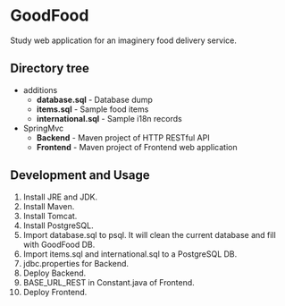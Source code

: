 # GoodFood

Study web application for an imaginery food delivery service.

## Directory tree

* additions
  * __database.sql__ - Database dump
  * __items.sql__ - Sample food items
  * __international.sql__ - Sample i18n records
* SpringMvc
  * __Backend__ - Maven project of HTTP RESTful API
  * __Frontend__ - Maven project of Frontend web application

## Development and Usage

1. Install JRE and JDK.
2. Install Maven.
3. Install Tomcat.
4. Install PostgreSQL.
5. Import database.sql to psql. It will clean the current database and fill with GoodFood DB.
6. Import items.sql and international.sql to a PostgreSQL DB.
7. jdbc.properties for Backend.
8. Deploy Backend.
9. BASE_URL_REST in Constant.java of Frontend.
10. Deploy Frontend.
